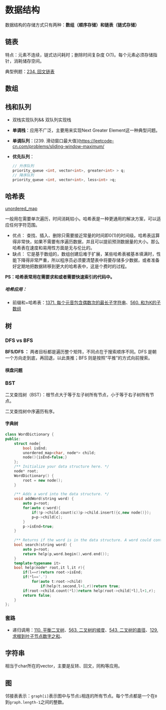 # 数据结构

数据结构的存储方式只有两种：**数组（顺序存储）**和**链表（链式存储）**

## 链表

特点：元素不连续，链式访问耗时；删除时间复杂度 O(1)。每个元素必须存储指针，消耗储存空间。

典型例题：[234. 回文链表](https://leetcode-cn.com/problems/palindrome-linked-list/)



## 数组



## 栈和队列

- 双栈实现队列&& 双队列实现栈

- **单调栈**：应用不广泛，主要用来实现Next Greater Element这一种典型问题。

- **单调队列**：[239. 滑动窗口最大值](https://leetcode-cn.com/problems/sliding-window-maximum/

- **优先队列**：

  ```C++
  // 升序队列
  priority_queue <int, vector<int>, greater<int> > q;
  // 降序队列
  priority_queue <int, vector<int>, less<int> >q;
  ```

  

## 哈希表

[unordered_map](https://zh.cppreference.com/w/cpp/container/unordered_map)

一般用在需要单次遍历，时间消耗较小。哈希表是一种更通用的解决方案，可以适应任何字符范围。

- 优点：
  查找、插入、删除只需要接近常量的时间即0(1)的时间级。哈希表运算得非常快，如果不需要有序遍历数据，并且可以提前预测数据量的大小。那么哈希表在速度和易用性方面是无与伦比的。
- 缺点：
  它是基于数组的，数组创建后难于扩展，某些哈希表被基本填满时，性能下降得非常严重，所以程序员必须要清楚表中将要存储多少数据，或者准备好定期地把数据转移到更大的哈希表中，这是个费时的过程。

**PS：哈希表常用在需要求和或者需要快速索引的代码中。**

##### 哈希应用：

- 前缀和+哈希表：[1371. 每个元音包含偶数次的最长子字符串](https://leetcode-cn.com/problems/find-the-longest-substring-containing-vowels-in-even-counts/)、[560. 和为K的子数组](https://leetcode-cn.com/problems/subarray-sum-equals-k/)



## 树

###	 DFS vs BFS

**BFS/DFS ：** 两者目标都是遍历整个矩阵，不同点在于搜索顺序不同。DFS 是朝一个方向走到底，再回退，以此类推；BFS 则是按照“平推”的方式向前搜索。

#### 棋盘问题

### BST

二叉查找树（BST）：根节点大于等于左子树所有节点，小于等于右子树所有节点。

二叉查找树中序遍历有序。



#### 字典树

```C++
class WordDictionary {
public:
    struct node{
        bool isEnd;
        unordered_map<char, node*> child;
        node(){isEnd=false;}
    };
    /** Initialize your data structure here. */
    node* root;
    WordDictionary() {
        root = new node();
    }
    
    /** Adds a word into the data structure. */
    void addWord(string word) {
        auto p=root;
        for(auto c:word){
            if(!p->child.count(c))p->child.insert({c,new node()});
            p=p->child[c];
        }
        p->isEnd=true;
    }
    
    /** Returns if the word is in the data structure. A word could contain the dot character '.' to represent any one letter. */
    bool search(string word) {
        auto p=root;
        return help(p,word.begin(),word.end());
    }
    template<typename it>
    bool help(node* root,it l,it r){
        if(l==r)return root->isEnd;
        if(*l=='.')
            for(auto t:root->child)
                if(help(t.second,l+1,r))return true;
        if(root->child.count(*l))return help(root->child[*l],l+1,r);
        return false;  
    }
};
```





### 套路

- 递归调用：[110. 平衡二叉树](https://leetcode-cn.com/problems/balanced-binary-tree/)、[563. 二叉树的坡度](https://leetcode-cn.com/problems/binary-tree-tilt/)、[543. 二叉树的直径](https://leetcode-cn.com/problems/diameter-of-binary-tree/)、[129. 求根到叶子节点数字之和](https://leetcode-cn.com/problems/sum-root-to-leaf-numbers/)、



## 字符串

相当于char所在的vector，主要是反转、回文，同构等应用。



## 图

邻接表表示：`graph[i]`表示图中与节点`i`相连的所有节点。每个节点都是一个在`0`到`graph.length-1`之间的整数。